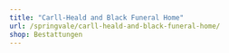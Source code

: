 ```yaml
---
title: "Carll-Heald and Black Funeral Home"
url: /springvale/carll-heald-and-black-funeral-home/
shop: Bestattungen
---
```

